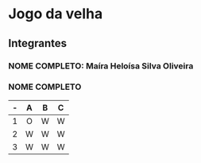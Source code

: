 # Jogo da velha
## Integrantes
### NOME COMPLETO: Maíra Heloísa Silva Oliveira
### NOME COMPLETO

| -  |  A     | B     | C     |
| -- | :---:  | :---: | :---: |
| 1  | O      | W     | W     |
| 2  | W      | W     | W     |
| 3  | W      | W     | W     |


